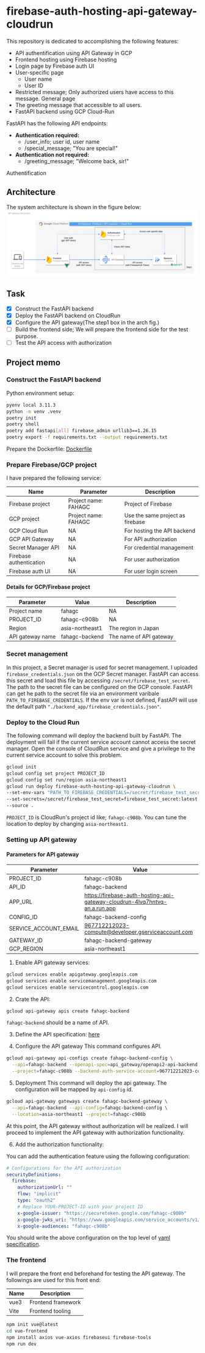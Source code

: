 # firebase-auth-hosting-api-gateway-cloudrun

This repository is dedicated to accomplishing the following features:

- API authentification using API Gateway in GCP
- Frontend hosting using Firebase hosting
- Login page by Firebase auth UI
- User-specific page
    - User name
    - User ID
- Restricted message; Only authorized users have access to this message.
  General page
- The greeting message that accessible to all users.
- FastAPI backend using GCP Cloud-Run

FastAPI has the following API endpoints:

- **Authentication required:**
    - /user_info; user id, user name
    - /special_message; "You are special!"
- **Authentication not required:**
    - /greeting_message; "Welcome back, sir!"

Authentification

## Architecture

The system architecture is shown in the figure below:
![fig](docs/arch_design.drawio.png)

## Task

- [x] Construct the FastAPI backend
- [x] Deploy the FastAPI backend on CloudRun
- [x] Configure the API gateway(The step1 box in the arch fig.)
- [ ] Build the frontend side; We will prepare the frontend side for the test purpose.
- [ ] Test the API access with authorization

## Project memo

### Construct the FastAPI backend

Python environment setup:

```bash
pyenv local 3.11.3
python -m venv .venv
poetry init
poetry shell
poetry add fastapi[all] firebase_admin urllib3==1.26.15
poetry export -f requirements.txt --output requirements.txt
```

Prepare the Dockerfile: [Dockerfile](./Dockerfile)

### Prepare Firebase/GCP project

I have prepared the following service:

| Name                    | Parameter            | Description                      |
|-------------------------|----------------------|----------------------------------|
| Firebase project        | Project name: FAHAGC | Project of Firebase              |
| GCP project             | Project name: FAHAGC | Use the same project as firebase |
| GCP Cloud Run           | NA                   | For hosting the API backend      |
| GCP API Gateway         | NA                   | For API authorization            |
| Secret Manager API      | NA                   | For credential management        |
| Firebase authentication | NA                   | For user authorization           |
| Firebase auth UI        | NA                   | For user login screen            |

#### Details for GCP/Firebase project

| Parameter        | Value           | Description             |
|------------------|-----------------|-------------------------|
| Project name     | fahagc          | NA                      |
| PROJECT_ID       | fahagc-c908b    | NA                      |
| Region           | asia-northeast1 | The region in Japan     |
| API gateway name | fahagc-backend  | The name of API gateway |

### Secret management

In this project, a Secret manager is used for secret management.
I uploaded `firebase_credentials.json` on the GCP Secret manager. FastAPI can access this secret and load this file by
accessing `/secret/firebase_test_secret`.
The path to the secret file can be configured on the GCP console.
FastAPI can get he path to the secret file via an environment varibale `PATH_TO_FIREBASE_CREDENTIALS`. If the env var is
not defined, FastAPI will use the default path `"./backend_app/firebase_credentials.json"`.

### Deploy to the Cloud Run

The following command will deploy the backend built by FastAPI.
The deployment will fail if the current service account cannot access the secret manager.
Open the console of CloudRun service and give a privilege to the current service account to solve this problem.

```bash
gcloud init
gcloud config set project PROJECT_ID
gcloud config set run/region asia-northeast1
gcloud run deploy firebase-auth-hosting-api-gateway-cloudrun \
--set-env-vars "PATH_TO_FIREBASE_CREDENTIALS=/secret/firebase_test_secret" \
--set-secrets=/secret/firebase_test_secret=firebase_test_secret:latest \
--source .
```

`PROJECT_ID` is CloudRun's project id like; `fahagc-c908b`.
You can tune the location to deploy by changing `asia-northeast1`.

### Setting up API gateway

#### Parameters for API gateway

| Parameter             | Value                                                                      |
|-----------------------|----------------------------------------------------------------------------|
| PROJECT_ID            | fahagc-c908b                                                               |
| API_ID                | fahagc-backend                                                             |
| APP_URL               | https://firebase-auth-hosting-api-gateway-cloudrun-4lvq7hntvq-an.a.run.app |
| CONFIG_ID             | fahagc-backend-config                                                      |
| SERVICE_ACCOUNT_EMAIL | 967712212023-compute@developer.gserviceaccount.com                         |
| GATEWAY_ID            | fahagc-backend-gateway                                                     |
| GCP_REGION            | asia-northeast1                                                            |

1. Enable API gateway services:

```bash
gcloud services enable apigateway.googleapis.com
gcloud services enable servicemanagement.googleapis.com
gcloud services enable servicecontrol.googleapis.com
```

2. Crate the API:

```bash
gcloud api-gateway apis create fahagc-backend
```

`fahagc-backend` should be a name of API.

3. Define the API specification:
   [here](api_gateway/openapi2-api-backend.yaml)


4. Configure the API gateway
   This command configures API.

```bash
gcloud api-gateway api-configs create fahagc-backend-config \
  --api=fahagc-backend --openapi-spec=api_gateway/openapi2-api-backend.yaml \
  --project=fahagc-c908b --backend-auth-service-account=967712212023-compute@developer.gserviceaccount.com
```

5. Deployment
   This command will deploy the api gateway. The configuration will be mapped by `api-config` id.

```bash
gcloud api-gateway gateways create fahagc-backend-gateway \
  --api=fahagc-backend --api-config=fahagc-backend-config \
  --location=asia-northeast1 --project=fahagc-c908b
```

At this point, the API gateway without authorization will be realized.
I will proceed to implement the API gateway with authorization functionality.

6. Add the authorization functionality:

You can add the authentication feature using the following configuration:

```yaml
# Configurations for the API authorization
securityDefinitions:
  firebase:
    authorizationUrl: ""
    flow: "implicit"
    type: "oauth2"
    # Replace YOUR-PROJECT-ID with your project ID
    x-google-issuer: "https://securetoken.google.com/fahagc-c908b"
    x-google-jwks_uri: "https://www.googleapis.com/service_accounts/v1/metadata/x509/securetoken@system.gserviceaccount.com"
    x-google-audiences: "fahagc-c908b"
```

You should write the above configuration on the top level
of [yaml specification](api_gateway/openapi2-api-backend.yaml).

### The frontend

I will prepare the front end beforehand for testing the API gateway.
The followings are used for this front end:

| Name | Description        |
|------|--------------------|
| vue3 | Frontend framework |
| Vite | Frontend tooling   |

```bash
npm init vue@latest
cd vue-frontend
npm install axios vue-axios firebaseui firebase-tools
npm run dev
```







